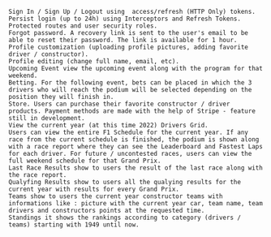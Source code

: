     Sign In / Sign Up / Logout using  access/refresh (HTTP Only) tokens.
    Persist login (up to 24h) using Interceptors and Refresh Tokens.
    Protected routes and user security roles.
    Forgot password. A recovery link is sent to the user's email to be able to reset their password. The link is available for 1 hour.
    Profile customization (uploading profile pictures, adding favorite driver / constructor).
    Profile editing (change full name, email, etc).
    Upcoming Event view the upcoming event along with the program for that weekend.
    Betting. For the following event, bets can be placed in which the 3 drivers who will reach the podium will be selected depending on the position they will finish in.
    Store. Users can purchase their favorite constructor / driver products. Payment methods are made with the help of Stripe - feature still in development.
    View the current year (at this time 2022) Drivers Grid.
    Users can view the entire F1 Schedule for the current year. If any race from the current schedule is finished, the podium is shown along with a race report where they can see the Leaderboard and Fastest Laps for each driver. For future / uncontested races, users can view the full weekend schedule for that Grand Prix.
    Last Race Results show to users the result of the last race along with the race report.
    Qualyfing Results show to users all the qualying results for the current year with results for every Grand Prix.
    Teams show to users the current year constructor teams with informations like : picture with the current year car, team name, team drivers and constructors points at the requested time.
    Standings it shows the rankings according to category (drivers / teams) starting with 1949 until now.

